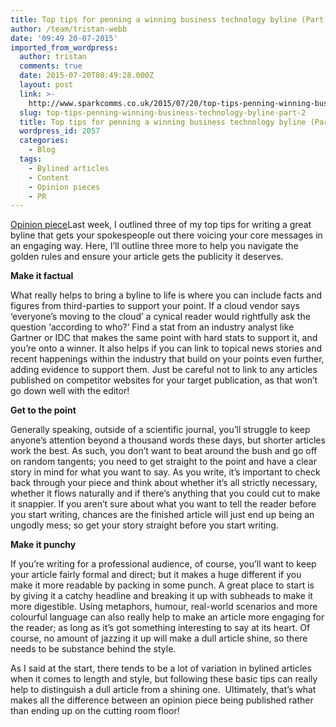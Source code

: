 ```yaml
---
title: Top tips for penning a winning business technology byline (Part 2)
author: /team/tristan-webb
date: '09:49 20-07-2015'
imported_from_wordpress:
  author: tristan
  comments: true
  date: 2015-07-20T08:49:28.000Z
  layout: post
  link: >-
    http://www.sparkcomms.co.uk/2015/07/20/top-tips-penning-winning-business-technology-byline-part-2/
  slug: top-tips-penning-winning-business-technology-byline-part-2
  title: Top tips for penning a winning business technology byline (Part 2)
  wordpress_id: 2057
  categories:
    - Blog
  tags:
    - Bylined articles
    - Content
    - Opinion pieces
    - PR
---
```


[Opinion piece](Opinion-piece-150x150.jpg)Last week, I outlined three of my top tips for writing a great byline that gets your spokespeople out there voicing your core messages in an engaging way. Here, I’ll outline three more to help you navigate the golden rules and ensure your article gets the publicity it deserves.

**Make it factual**

What really helps to bring a byline to life is where you can include facts and figures from third-parties to support your point. If a cloud vendor says ‘everyone’s moving to the cloud’ a cynical reader would rightfully ask the question ‘according to who?’ Find a stat from an industry analyst like Gartner or IDC that makes the same point with hard stats to support it, and you’re onto a winner. It also helps if you can link to topical news stories and recent happenings within the industry that build on your points even further, adding evidence to support them. Just be careful not to link to any articles published on competitor websites for your target publication, as that won’t go down well with the editor!

**Get to the point**

Generally speaking, outside of a scientific journal, you’ll struggle to keep anyone’s attention beyond a thousand words these days, but shorter articles work the best. As such, you don’t want to beat around the bush and go off on random tangents; you need to get straight to the point and have a clear story in mind for what you want to say. As you write, it’s important to check back through your piece and think about whether it’s all strictly necessary, whether it flows naturally and if there’s anything that you could cut to make it snappier. If you aren’t sure about what you want to tell the reader before you start writing, chances are the finished article will just end up being an ungodly mess; so get your story straight before you start writing.

**Make it punchy**

If you’re writing for a professional audience, of course, you’ll want to keep your article fairly formal and direct; but it makes a huge different if you make it more readable by packing in some punch. A great place to start is by giving it a catchy headline and breaking it up with subheads to make it more digestible. Using metaphors, humour, real-world scenarios and more colourful language can also really help to make an article more engaging for the reader; as long as it’s got something interesting to say at its heart. Of course, no amount of jazzing it up will make a dull article shine, so there needs to be substance behind the style.

As I said at the start, there tends to be a lot of variation in bylined articles when it comes to length and style, but following these basic tips can really help to distinguish a dull article from a shining one.  Ultimately, that’s what makes all the difference between an opinion piece being published rather than ending up on the cutting room floor!
